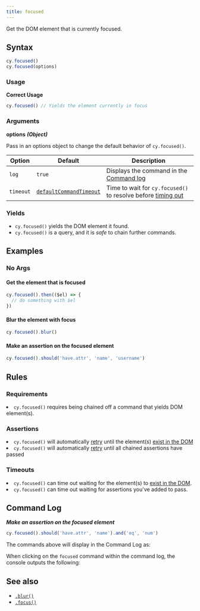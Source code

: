 ```yaml
---
title: focused
---
```


Get the DOM element that is currently focused.

## Syntax

```javascript
cy.focused()
cy.focused(options)
```

### Usage

**<Icon name="check-circle" color="green"></Icon> Correct Usage**

```javascript
cy.focused() // Yields the element currently in focus
```

### Arguments

**<Icon name="angle-right"></Icon> options** **_(Object)_**

Pass in an options object to change the default behavior of `cy.focused()`.

| Option    | Default                                                              | Description                                                                              |
| --------- | -------------------------------------------------------------------- | ---------------------------------------------------------------------------------------- |
| `log`     | `true`                                                               | Displays the command in the [Command log](/guides/core-concepts/cypress-app#Command-Log) |
| `timeout` | [`defaultCommandTimeout`](/guides/references/configuration#Timeouts) | Time to wait for `cy.focused()` to resolve before [timing out](#Timeouts)                |

### Yields [<Icon name="question-circle"/>](/guides/core-concepts/introduction-to-cypress#Subject-Management)

- `cy.focused()` yields the DOM element it found.
- `cy.focused()` is a query, and it is _safe_ to chain further commands.

## Examples

### No Args

#### Get the element that is focused

```javascript
cy.focused().then(($el) => {
  // do something with $el
})
```

#### Blur the element with focus

```javascript
cy.focused().blur()
```

#### Make an assertion on the focused element

```javascript
cy.focused().should('have.attr', 'name', 'username')
```

## Rules

### Requirements [<Icon name="question-circle"/>](/guides/core-concepts/introduction-to-cypress#Chains-of-Commands)

<List><li>`cy.focused()` requires being chained off a command that yields DOM
element(s).</li></List>

### Assertions [<Icon name="question-circle"/>](/guides/core-concepts/introduction-to-cypress#Assertions)

<List><li>`cy.focused()` will automatically
[retry](/guides/core-concepts/retry-ability) until the element(s)
[exist in the DOM](/guides/core-concepts/introduction-to-cypress#Default-Assertions)</li><li>`cy.focused()`
will automatically [retry](/guides/core-concepts/retry-ability) until all
chained assertions have passed</li></List>

### Timeouts [<Icon name="question-circle"/>](/guides/core-concepts/introduction-to-cypress#Timeouts)

<List><li>`cy.focused()` can time out waiting for the element(s) to
[exist in the DOM](/guides/core-concepts/introduction-to-cypress#Default-Assertions).</li><li>`cy.focused()`
can time out waiting for assertions you've added to pass.</li></List>

## Command Log

**_Make an assertion on the focused element_**

```javascript
cy.focused().should('have.attr', 'name').and('eq', 'num')
```

The commands above will display in the Command Log as:

<DocsImage src="/img/api/focused/make-assertion-about-focused-element.png" alt="Command Log focused" ></DocsImage>

When clicking on the `focused` command within the command log, the console
outputs the following:

<DocsImage src="/img/api/focused/currently-focused-element-in-an-input.png" alt="console focused" ></DocsImage>

## See also

- [`.blur()`](/api/commands/blur)
- [`.focus()`](/api/commands/focus)
